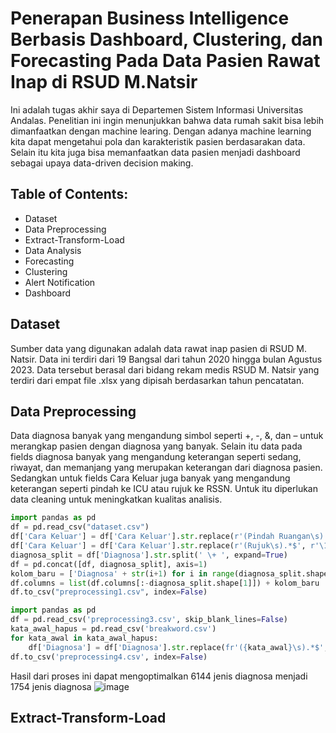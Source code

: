 # Penerapan Business Intelligence Berbasis Dashboard, Clustering, dan Forecasting Pada Data Pasien Rawat Inap di RSUD M.Natsir 

Ini adalah tugas akhir saya di Departemen Sistem Informasi Universitas Andalas. Penelitian ini ingin menunjukkan bahwa data rumah sakit bisa lebih dimanfaatkan dengan machine learing. Dengan adanya machine learning kita dapat mengetahui pola dan karakteristik pasien berdasarakan data. Selain itu kita juga bisa memanfaatkan data pasien menjadi dashboard sebagai upaya data-driven decision making.

## Table of Contents:

- Dataset
- Data Preprocessing
- Extract-Transform-Load
- Data Analysis
- Forecasting
- Clustering
- Alert Notification
- Dashboard
  
## Dataset
Sumber data yang digunakan adalah data rawat inap pasien di RSUD M. Natsir. Data ini terdiri dari 19 Bangsal dari tahun 2020 hingga bulan Agustus 2023. Data tersebut berasal dari bidang rekam medis RSUD M. Natsir yang terdiri dari empat file .xlsx yang dipisah berdasarkan tahun pencatatan. 

## Data Preprocessing
Data diagnosa banyak yang mengandung simbol seperti +, -, &, dan – untuk merangkap pasien dengan diagnosa yang banyak. Selain itu data pada fields diagnosa banyak yang mengandung keterangan seperti sedang, riwayat, dan memanjang yang merupakan keterangan dari diagnosa pasien. Sedangkan untuk fields Cara Keluar juga banyak yang mengandung keterangan seperti pindah ke ICU atau rujuk ke RSSN. Untuk itu diperlukan data cleaning untuk meningkatkan kualitas analisis.
```python
import pandas as pd
df = pd.read_csv("dataset.csv")
df['Cara Keluar'] = df['Cara Keluar'].str.replace(r'(Pindah Ruangan\s).*$', r'\1', regex=True)
df['Cara Keluar'] = df['Cara Keluar'].str.replace(r'(Rujuk\s).*$', r'\1', regex=True)
diagnosa_split = df['Diagnosa'].str.split(' \+ ', expand=True)
df = pd.concat([df, diagnosa_split], axis=1)
kolom_baru = ['Diagnosa' + str(i+1) for i in range(diagnosa_split.shape[1])]
df.columns = list(df.columns[:-diagnosa_split.shape[1]]) + kolom_baru
df.to_csv("preprocessing1.csv", index=False)
```
```python
import pandas as pd
df = pd.read_csv('preprocessing3.csv', skip_blank_lines=False)
kata_awal_hapus = pd.read_csv('breakword.csv')
for kata_awal in kata_awal_hapus:
    df['Diagnosa'] = df['Diagnosa'].str.replace(fr'({kata_awal}\s).*$', fr'\1', regex=True)
df.to_csv('preprocessing4.csv', index=False)
```
Hasil dari proses ini dapat mengoptimalkan 6144 jenis diagnosa menjadi 1754 jenis diagnosa
![image](https://github.com/user-attachments/assets/b7994479-e4db-4ac6-ab2f-fe12c2062f55)

## Extract-Transform-Load

